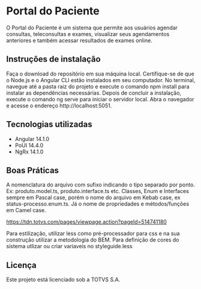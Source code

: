# Portal do Paciente

O Portal do Paciente é um sistema que permite aos usuários agendar consultas, teleconsultas e exames, visualizar seus agendamentos anteriores e também acessar resultados de exames online.


## Instruções de instalação

Faça o download do repositório em sua máquina local.
Certifique-se de que o Node.js e o Angular CLI estão instalados em seu computador.
No terminal, navegue até a pasta raiz do projeto e execute o comando npm install para instalar as dependências necessárias.
Depois de concluir a instalação, execute o comando ng serve para iniciar o servidor local.
Abra o navegador e acesse o endereço http://localhost:5051.

## Tecnologias utilizadas

- Angular 14.1.0
- PoUI 14.4.0
- NgRx 14.1.0

## Boas Práticas

A nomenclatura do arquivo com sufixo indicando o tipo separado por ponto. Ex: produto.model.ts, produto.interface.ts etc.
Classes, Enum e Interfaces sempre em Pascal case, porém o nome do arquivo em Kebab case, ex status-processo.enum.ts.
Já o nome de propriedades e métodos/funções em Camel case.

https://tdn.totvs.com/pages/viewpage.action?pageId=514741180

Para estilização, utilizar less como pré-processador para css e na sua construção utilizar a metodologia do BEM. Para definição de cores do sistema utlizar ou criar variaveis no styleguide.less


## Licença
Este projeto está licenciado sob a TOTVS S.A.
